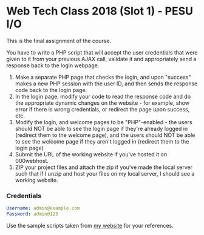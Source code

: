 # Web Tech Class 2018 (Slot 1) - PESU I/O

This is the final assignment of the course. 

You have to write a PHP script that will accept the user credentials that were given to it from your previous AJAX call, validate it and appropriately send a response back to the login webpage.

1. Make a separate PHP page that checks the login, and upon "success" makes a new PHP session with the user ID, and then sends the response code back to the login page.
2. In the login page, modify your code to read the response code and do the appropriate dynamic changes on the website - for example, show error if there is wrong credentials, or redirect the page upon success, etc.
3. Modify the login, and welcome pages to be "PHP"-enabled - the users should NOT be able to see the login page if they're already logged in (redirect them to the welcome page), and the users should NOT be able to see the welcome page if they aren't logged in (redirect them to the login page)
4. Submit the URL of the working website if you've hosted it on 000webhost.
5. ZIP your project files and attach the zip if you've made the local server such that if I unzip and host your files on my local server, I should see a working website.

### Credentials
```yaml
Username: admin@example.com
Password: admin@123
```

Use the sample scripts taken from [my website](https://masterakay.000webhostapp.com/) for your references.